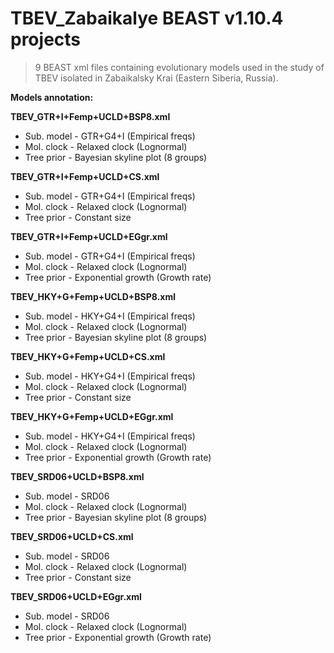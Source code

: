 # TBEV_Zabaikalye BEAST v1.10.4 projects
>9 BEAST xml files containing evolutionary models used in the study of TBEV isolated in Zabaikalsky Krai (Eastern Siberia, Russia).

**Models annotation:**

**TBEV_GTR+I+Femp+UCLD+BSP8.xml**
- Sub. model - GTR+G4+I (Empirical freqs)
- Mol. clock - Relaxed clock (Lognormal)
- Tree prior - Bayesian skyline plot (8 groups)

**TBEV_GTR+I+Femp+UCLD+CS.xml**
- Sub. model - GTR+G4+I (Empirical freqs)
- Mol. clock - Relaxed clock (Lognormal)
- Tree prior - Constant size

**TBEV_GTR+I+Femp+UCLD+EGgr.xml**
- Sub. model - GTR+G4+I (Empirical freqs)
- Mol. clock - Relaxed clock (Lognormal)
- Tree prior - Exponential growth (Growth rate)

**TBEV_HKY+G+Femp+UCLD+BSP8.xml**
- Sub. model - HKY+G4+I (Empirical freqs)
- Mol. clock - Relaxed clock (Lognormal)
- Tree prior - Bayesian skyline plot (8 groups)

**TBEV_HKY+G+Femp+UCLD+CS.xml**
- Sub. model - HKY+G4+I (Empirical freqs)
- Mol. clock - Relaxed clock (Lognormal)
- Tree prior - Constant size

**TBEV_HKY+G+Femp+UCLD+EGgr.xml**
- Sub. model - HKY+G4+I (Empirical freqs)
- Mol. clock - Relaxed clock (Lognormal)
- Tree prior - Exponential growth (Growth rate)

**TBEV_SRD06+UCLD+BSP8.xml**
- Sub. model - SRD06
- Mol. clock - Relaxed clock (Lognormal)
- Tree prior - Bayesian skyline plot (8 groups)

**TBEV_SRD06+UCLD+CS.xml**
- Sub. model - SRD06
- Mol. clock - Relaxed clock (Lognormal)
- Tree prior - Constant size

**TBEV_SRD06+UCLD+EGgr.xml**
- Sub. model - SRD06
- Mol. clock - Relaxed clock (Lognormal)
- Tree prior - Exponential growth (Growth rate)
